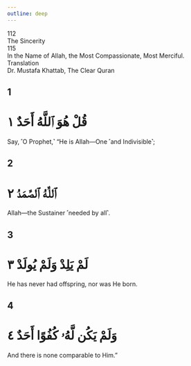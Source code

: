 ```yaml
---
outline: deep
---
```


<!--CHAPTER INTRO-->
<div class="chapter-title-wrapper">
<div class="chapter-title">112</div>
<div class="chapter-title-slovak">The Sincerity</div>
<div class="chapter-opening">115</div>
<div class="chapter-opening-slovak">In the Name of Allah, the Most Compassionate, Most Merciful.</div>
</div>

<div class="intro2-wrapper">
<div class="chapter-info-wrapper">
<div class="chapter-info-translation">Translation</div>
<div class="chapter-info-name">Dr. Mustafa Khattab, The Clear Quran</div>
</div>

</div>

## 1

<!-- CHAPTER NUMBERS -->
<Badge type="info" text="112:1" class="badge" />
<div>
<div class="main-verse" >
<!-- ARABIC -->
<h1 class="verse-arabic">قُلْ هُوَ ٱللَّهُ أَحَدٌ ١</h1>
</div>
<!-- ENGLISH -->
<p>Say, ˹O Prophet,˺ “He is Allah—One ˹and Indivisible˺;</p>
</div>

<div class="break"></div>

## 2

<!-- CHAPTER NUMBERS -->
<Badge type="info" text="112:2" class="badge" />
<div>
<div class="main-verse" >
<!-- ARABIC -->
<h1 class="verse-arabic">ٱللَّهُ ٱلصَّمَدُ ٢</h1>
</div>
<!-- ENGLISH -->
<p>Allah—the Sustainer ˹needed by all˺.</p>
</div>

<div class="break"></div>

## 3

<!-- CHAPTER NUMBERS -->
<Badge type="info" text="112:3" class="badge" />
<div>
<div class="main-verse" >
<!-- ARABIC -->
<h1 class="verse-arabic">لَمْ يَلِدْ وَلَمْ يُولَدْ ٣</h1>
</div>
<!-- ENGLISH -->
<p>He has never had offspring, nor was He born.</p>
</div>

<div class="break"></div>

## 4

<!-- CHAPTER NUMBERS -->
<Badge type="info" text="112:4" class="badge" />
<div>
<div class="main-verse" >
<!-- ARABIC -->
<h1 class="verse-arabic">وَلَمْ يَكُن لَّهُۥ كُفُوًا أَحَدٌ ٤</h1>
</div>
<!-- ENGLISH -->
<p>And there is none comparable to Him.”</p>
</div>
